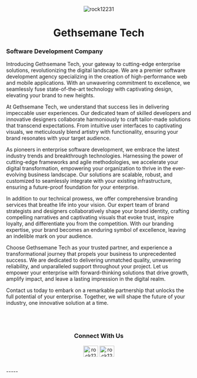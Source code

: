 
<p align="center"> <img src="https://komarev.com/ghpvc/?username=rock12231&label=Profile%20views&color=0e75b6&style=flat" alt="rock12231" /> </p>

<h1 align="center">Gethsemane Tech</h1>

<h3>Software Development Company</h3>
<p>Introducing Gethsemane Tech, your gateway to cutting-edge enterprise solutions, revolutionizing the digital landscape. We are a premier software development agency specializing in the creation of high-performance web and mobile applications. With an unwavering commitment to excellence, we seamlessly fuse state-of-the-art technology with captivating design, elevating your brand to new heights.

At Gethsemane Tech, we understand that success lies in delivering impeccable user experiences. Our dedicated team of skilled developers and innovative designers collaborate harmoniously to craft tailor-made solutions that transcend expectations. From intuitive user interfaces to captivating visuals, we meticulously blend artistry with functionality, ensuring your brand resonates with your target audience.

As pioneers in enterprise software development, we embrace the latest industry trends and breakthrough technologies. Harnessing the power of cutting-edge frameworks and agile methodologies, we accelerate your digital transformation, empowering your organization to thrive in the ever-evolving business landscape. Our solutions are scalable, robust, and customized to seamlessly integrate with your existing infrastructure, ensuring a future-proof foundation for your enterprise.

In addition to our technical prowess, we offer comprehensive branding services that breathe life into your vision. Our expert team of brand strategists and designers collaboratively shape your brand identity, crafting compelling narratives and captivating visuals that evoke trust, inspire loyalty, and differentiate you from the competition. With our branding expertise, your brand becomes an enduring symbol of excellence, leaving an indelible mark on your audience.

Choose Gethsemane Tech as your trusted partner, and experience a transformational journey that propels your business to unprecedented success. We are dedicated to delivering unmatched quality, unwavering reliability, and unparalleled support throughout your project. Let us empower your enterprise with forward-thinking solutions that drive growth, amplify impact, and leave a lasting impression in the digital realm.

Contact us today to embark on a remarkable partnership that unlocks the full potential of your enterprise. Together, we will shape the future of your industry, one innovative solution at a time.</p>
</br>
<br>
<div align="center">
<h3><b>Connect With Us</b></h3>
</div>
<p align="center">
<a href="https://twitter.com/gethsemanetech" target="blank"><img align="center" src="https://raw.githubusercontent.com/rahuldkjain/github-profile-readme-generator/master/src/images/icons/Social/twitter.svg" alt="rock12231" height="30" width="40" /></a>
<a href="https://linkedin.com/in/gethsemanetech" target="blank"><img align="center" src="https://raw.githubusercontent.com/rahuldkjain/github-profile-readme-generator/master/src/images/icons/Social/linked-in-alt.svg" alt="rock1223" height="30" width="40" /></a>
</p>
<br>
-----

